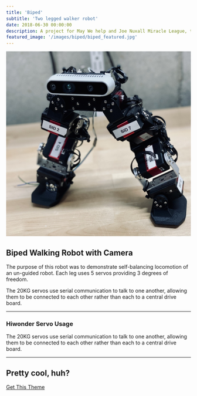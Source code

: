 ```yaml
---
title: 'Biped'
subtitle: 'Two legged walker robot'
date: 2018-06-30 00:00:00
description: A project for May We help and Joe Nuxall Miracle League, this putter is fully remote controlled. Using a unique control from Microsoft, the robot can easily be moved around and putt the ball! 
featured_image: '/images/biped/biped_featured.jpg'
---
```

![](/images/biped/biped_featured.jpg)

## Biped Walking Robot with Camera
The purpose of this robot was to demonstrate self-balancing locomotion of an un-guided robot. Each leg uses 5 servos providing 3 degrees of freedom.


The 20KG servos use serial communication to talk to one another, allowing them to be connected to each other rather than each to a central drive board. 

---
### Hiwonder Servo Usage

The 20KG servos use serial communication to talk to one another, allowing them to be connected to each other rather than each to a central drive board. 

---

## Pretty cool, huh?

<a href="https://jekyllthemes.io/theme/board-portfolio-jekyll-theme" class="button button--large">Get This Theme</a>
